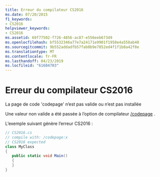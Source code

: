 ```yaml
---
title: Erreur du compilateur CS2016
ms.date: 07/20/2015
f1_keywords:
- CS2016
helpviewer_keywords:
- CS2016
ms.assetid: 69f77502-f726-4856-ac87-e556eeb67349
ms.openlocfilehash: bf5532346a77e7a24171e9901f1958e4a558ab48
ms.sourcegitcommit: 9b552addadfb57fab0b9e7852ed4f1f1b8a42f8e
ms.translationtype: MT
ms.contentlocale: fr-FR
ms.lasthandoff: 04/23/2019
ms.locfileid: "61684703"
---
```

# <a name="compiler-error-cs2016"></a>Erreur du compilateur CS2016
La page de code 'codepage' n’est pas valide ou n’est pas installée  
  
 Une valeur non valide a été passée à l’option de compilateur [/codepage](../../csharp/language-reference/compiler-options/codepage-compiler-option.md) .  
  
 L’exemple suivant génère l’erreur CS2016 :  
  
```csharp  
// CS2016.cs  
// compile with: /codepage:x  
// CS2016 expected  
class MyClass  
{  
   public static void Main()  
   {  
   }  
}  
```
